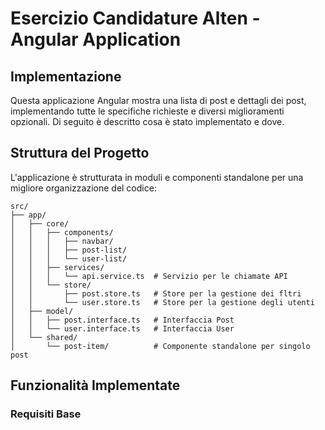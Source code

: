 # Esercizio Candidature Alten - Angular Application

## Implementazione

Questa applicazione Angular mostra una lista di post e dettagli dei post, implementando tutte le specifiche richieste e diversi miglioramenti opzionali. Di seguito è descritto cosa è stato implementato e dove.

## Struttura del Progetto

L'applicazione è strutturata in moduli e componenti standalone per una migliore organizzazione del codice:

```
src/
├── app/
│   ├── core/
│   │   ├── components/
│   │   │   ├── navbar/
│   │   │   ├── post-list/
│   │   │   └── user-list/
│   │   ├── services/
│   │   │   └── api.service.ts  # Servizio per le chiamate API
│   │   └── store/
│   │       ├── post.store.ts   # Store per la gestione dei fltri 
│   │       └── user.store.ts   # Store per la gestione degli utenti
│   ├── model/
│   │   ├── post.interface.ts   # Interfaccia Post
│   │   └── user.interface.ts   # Interfaccia User
│   └── shared/
│       └── post-item/          # Componente standalone per singolo post
```

## Funzionalità Implementate

### Requisiti Base

